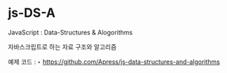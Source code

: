 # js-DS-A

JavaScript : Data-Structures &amp; Alogorithms

자바스크립트로 하는 자료 구조와 알고리즘

예제 코드 : ‣
https://github.com/Apress/js-data-structures-and-algorithms

